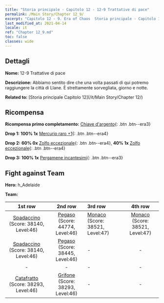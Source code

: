 ```yaml
---
title: "Storia principale - Capitolo 12 - 12-9 Trattative di pace"
permalink: /Main Story/Chapter 12_9/
excerpt: "Capitolo 12 - 9. Era of Chaos  Storia principale - Capitolo 12_9. 12-9 Trattative di pace"
last_modified_at: 2021-04-14
locale: it
ref: "Chapter 12_9.md"
toc: false
classes: wide
---
```


## Dettagli

 **Nome:** 12-9 Trattative di pace

 **Descrizione:** Abbiamo sentito dire che una volta passati di qui potremo raggiungere la città di Llane. È strettamente sorvegliata, giorno e notte.

 **Related to:** [Storia principale Capitolo 12](/it/Main Story/Chapter 12/)

## Ricompensa

 **Ricompensa primo completamento:** [Chiave d'argento](/it/Items/con_693/){: .btn .btn--era3}

 **Drop 1:** **100% 1x** [Mercurio raro +1](/it/Items/mat_42/){: .btn .btn--era4}

 **Drop 2:** **60% 0x** [Zolfo eccezionale](/it/Items/mat_36/){: .btn .btn--era4}, **40% 1x** [Zolfo eccezionale](/it/Items/mat_36/){: .btn .btn--era4}

 **Drop 3:** **100% 1x** [Pergamene incantesimi](/it/Items/con_694/){: .btn .btn--era3}


## Fight against Team
 **Hero:** h_Adelaide

 **Team:**


  | 1st row | 2nd row | 3rd row | 4th row |
  |:----:|:----:|:----|:----:|
  | [Spadaccino](/it/units/Swordsman/) (Score: 38140, Level:46)  | [Pegaso](/it/units/Pegasus/) (Score: 44774, Level:46)  | [Monaco](/it/units/Monk/) (Score: 38521, Level:47)  | [Monaco](/it/units/Monk/) (Score: 38521, Level:47)  |
  | [Spadaccino](/it/units/Swordsman/) (Score: 38140, Level:46)  | [Pegaso](/it/units/Pegasus/) (Score: 38445, Level:46)  | - | - |
  | - | - | - | - |
  | [Catafratto](/it/units/Cavalier/) (Score: 38293, Level:46)  | [Grifone](/it/units/Griffin/) (Score: 38293, Level:46)  | - | - |


